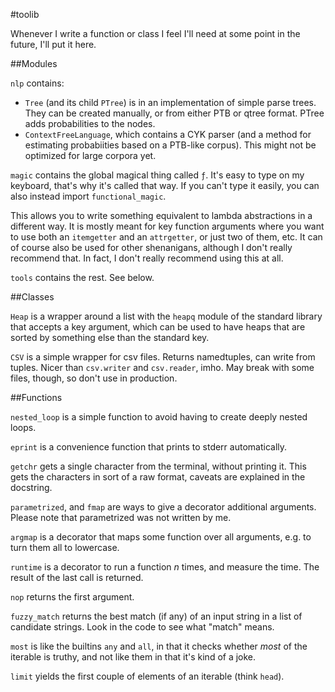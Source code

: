#toolib

Whenever I write a function or class I feel I'll need at some point in the
future, I'll put it here.

##Modules

`nlp` contains:

- `Tree` (and its child `PTree`) is in an implementation of simple parse trees.
  They can be created manually, or from either PTB or qtree format. PTree adds
  probabilities to the nodes.
- `ContextFreeLanguage`, which contains a CYK parser (and a method for
  estimating probabiities based on a PTB-like corpus). This might not be
  optimized for large corpora yet.

`magic` contains the global magical thing called `ƒ`. It's easy to type on my
keyboard, that's why it's called that way. If you can't type it easily, you can
also instead import `functional_magic`.

This allows you to write something equivalent to lambda abstractions in a
different way. It is mostly meant for key function arguments where you want to
use both an `itemgetter` and an `attrgetter`, or just two of them, etc.  It can
of course also be used for other shenanigans, although I don't really recommend
that. In fact, I don't really recommend using this at all.

`tools` contains the rest. See below.

##Classes

`Heap` is a wrapper around a list with the `heapq` module of the standard
library that accepts a key argument, which can be used to have heaps that are
sorted by something else than the standard key.

`CSV` is a simple wrapper for csv files. Returns namedtuples, can write from
tuples. Nicer than `csv.writer` and `csv.reader`, imho. May break with some
files, though, so don't use in production.

##Functions

`nested_loop` is a simple function to avoid having to create deeply nested
loops.

`eprint` is a convenience function that prints to stderr automatically.

`getchr` gets a single character from the terminal, without printing it. This
gets the characters in sort of a raw format, caveats are explained in the
docstring.

`parametrized`, and `fmap` are ways to give a decorator additional arguments.
Please note that parametrized was not written by me.

`argmap` is a decorator that maps some function over all arguments, e.g. to
turn them all to lowercase.

`runtime` is a decorator to run a function *n* times, and measure the time. The
result of the last call is returned.

`nop` returns the first argument.

`fuzzy_match` returns the best match (if any) of an input string in a list of
candidate strings. Look in the code to see what "match" means.

`most` is like the builtins `any` and `all`, in that it checks whether *most*
of the iterable is truthy, and not like them in that it's kind of a joke.

`limit` yields the first couple of elements of an iterable (think `head`).
